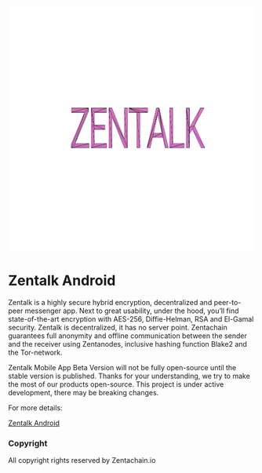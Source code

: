 
<div>
  <img src="images/Zentalk-Mobile.png" height="500" width="750"></img>
</div>

# Zentalk Android

Zentalk is a highly secure hybrid encryption, decentralized and peer-to-peer messenger app. Next to great usability, under the hood, you’ll find state-of-the-art encryption with AES-256, Diffie-Helman, RSA and El-Gamal security. Zentalk is decentralized, it has no server point. Zentachain guarantees full anonymity and offline communication between the sender and the receiver using Zentanodes, inclusive hashing function Blake2 and the Tor-network.

Zentalk Mobile App Beta Version will not be fully open-source until the stable version is published. Thanks for your understanding, we try to make the most of our products open-source. This project is under active development, there may be breaking changes.

For more details:


[Zentalk Android](https://app.gitbook.com/@zentachain/s/zentachain-documentation/zentalk/introduction-1)

### Copyright

All copyright rights reserved by Zentachain.io
